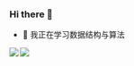 ### Hi there 👋

- 🌱 我正在学习数据结构与算法

<a href="https://github.com/anuraghazra/github-readme-stats">
  <img align="left" src="https://github-readme-stats.vercel.app/api?username=hjj5258)](https://github.com/anuraghazra/github-readme-stats" />
</a>
<a href="https://github.com/anuraghazra/github-readme-stats">
  <img align="left" src="https://github-readme-stats.vercel.app/api/top-langs/?username=hjj5258)](https://github.com/anuraghazra/github-readme-stats" />
</a>

